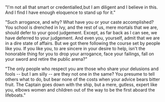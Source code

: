 
"I'm not all that smart or credentialled,but I am diligent and I believe in this.
And I find I have enough eloquence to stand up for it."

"Such arrogance, and why? What have you or your caste accomplished? You school
is drenched in Ivy, and the rest of us, mere mortals that we are, should defer
to your good judgement. Except, as far back as I can see, we have deferred to
your judgement. And even you, yourself, admit that we are in a dire state of
affairs. But we got there following the course set by people like you. If you
like you, to are sincere in your desire to help, isn't the honorable thing for
you to drop your arrogance, face your failings, fall on your sword and retire
the public arena?"

"The only people who respect you are those who share your delusions and fools
-- but I am silly -- are they not one in the same? You presume to tell others
what to do, but bear none of the costs when your advice bears bitter fruit. The
Captain goes down with the ship, but a mere, gutless, expert like you, elbows
women and children out of the way to be the first aboard the lifeboats."
